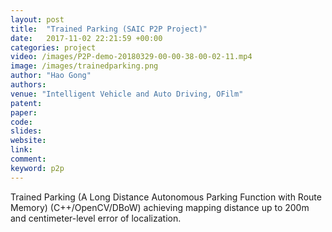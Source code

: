 ```yaml
---
layout: post
title:  "Trained Parking (SAIC P2P Project)"
date:   2017-11-02 22:21:59 +00:00
categories: project
video: /images/P2P-demo-20180329-00-00-38-00-02-11.mp4
image: /images/trainedparking.png
author: "Hao Gong"
authors: 
venue: "Intelligent Vehicle and Auto Driving, OFilm"
patent: 
paper: 
code:
slides: 
website: 
link: 
comment: 
keyword: p2p
---
```

Trained Parking (A Long Distance Autonomous Parking Function with Route Memory) (C++/OpenCV/DBoW) achieving mapping distance up to 200m and centimeter-level error of localization.
